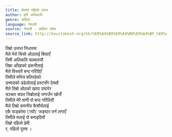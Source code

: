 ```yaml
---
title: प्रेमको पहिलो स्वाद
author: हरि अधिकारी
genre: कविता
language: नेपाली
source: नेपाली - कविता कोश
source_link: http://kavitakosh.org/kk/%E0%A4%B9%E0%A4%B0%E0%A4%BF_%E0%A4%85%E0%A4%A7%E0%A4%BF%E0%A4%95%E0%A4%BE%E0%A4%B0%E0%A5%80
---
```


तिम्रो उत्तप्त निधारमा  
मैले मेरो चिसो ओठलाई बिसाएँ  
तिमी अलिकति चल्मलायौ  
तिम्रा आँखाको ढकनीलाई  
मैले विस्तारै बन्द गरिदिएँ  
तिमीले मभित्र बलिरहेको  
उन्मादको डढेलोलाई प्रस्टसँग देख्यौ  
मैले तिम्रो ओठको खापा उघारेर  
चञ्चल चपल जिब्रोलाई जगाउँन खोजेँ  
तिमीले मेरै वाणी पो बन्द गरिदियौं  
मैले तिम्रो कमनीय कैशौर्यलाई  
एकै फड्कोमा \\'त्यो\\' जङ्घार तर्न लगाएँ  
तिमीले मलाई पो बनाइदियौ  
तिम्रो पहिलो प्रेमी  
र, पहिलो पुरुष ।
